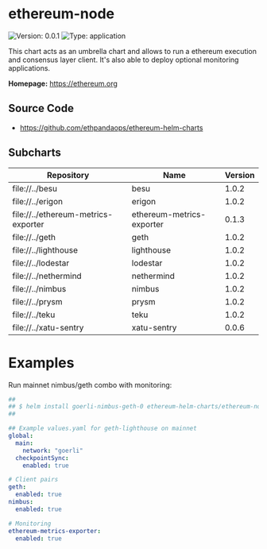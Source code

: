 
# ethereum-node

![Version: 0.0.1](https://img.shields.io/badge/Version-0.0.1-informational?style=flat-square) ![Type: application](https://img.shields.io/badge/Type-application-informational?style=flat-square)

This chart acts as an umbrella chart and allows to run a ethereum execution and consensus layer client. It's also able to deploy optional monitoring applications.

**Homepage:** <https://ethereum.org>

## Source Code

* <https://github.com/ethpandaops/ethereum-helm-charts>

## Subcharts
| Repository | Name | Version |
|------------|------|---------|
| file://../besu | besu | 1.0.2 |
| file://../erigon | erigon | 1.0.2 |
| file://../ethereum-metrics-exporter | ethereum-metrics-exporter | 0.1.3 |
| file://../geth | geth | 1.0.2 |
| file://../lighthouse | lighthouse | 1.0.2 |
| file://../lodestar | lodestar | 1.0.2 |
| file://../nethermind | nethermind | 1.0.2 |
| file://../nimbus | nimbus | 1.0.2 |
| file://../prysm | prysm | 1.0.2 |
| file://../teku | teku | 1.0.2 |
| file://../xatu-sentry | xatu-sentry | 0.0.6 |

# Examples

Run mainnet nimbus/geth combo with monitoring:

```yaml
##
## $ helm install goerli-nimbus-geth-0 ethereum-helm-charts/ethereum-node -f values.yaml
##

## Example values.yaml for geth-lighthouse on mainnet
global:
  main:
    network: "goerli"
  checkpointSync:
    enabled: true

# Client pairs
geth:
  enabled: true
nimbus:
  enabled: true

# Monitoring
ethereum-metrics-exporter:
  enabled: true
```
